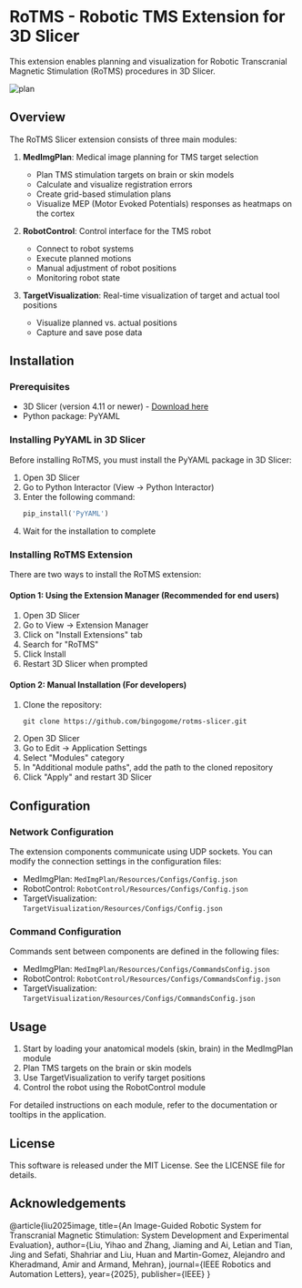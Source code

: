 # RoTMS - Robotic TMS Extension for 3D Slicer

This extension enables planning and visualization for Robotic Transcranial Magnetic Stimulation (RoTMS) procedures in 3D Slicer.

![plan](https://github.com/bingogome/rotms-slicer/blob/main/preopplan.png)

## Overview

The RoTMS Slicer extension consists of three main modules:

1. **MedImgPlan**: Medical image planning for TMS target selection
   - Plan TMS stimulation targets on brain or skin models
   - Calculate and visualize registration errors 
   - Create grid-based stimulation plans
   - Visualize MEP (Motor Evoked Potentials) responses as heatmaps on the cortex

2. **RobotControl**: Control interface for the TMS robot
   - Connect to robot systems
   - Execute planned motions
   - Manual adjustment of robot positions
   - Monitoring robot state

3. **TargetVisualization**: Real-time visualization of target and actual tool positions
   - Visualize planned vs. actual positions
   - Capture and save pose data

## Installation

### Prerequisites
- 3D Slicer (version 4.11 or newer) - [Download here](https://download.slicer.org/)
- Python package: PyYAML

### Installing PyYAML in 3D Slicer
Before installing RoTMS, you must install the PyYAML package in 3D Slicer:

1. Open 3D Slicer
2. Go to Python Interactor (View → Python Interactor)
3. Enter the following command:
   ```python
   pip_install('PyYAML')
   ```
4. Wait for the installation to complete

### Installing RoTMS Extension
There are two ways to install the RoTMS extension:

#### Option 1: Using the Extension Manager (Recommended for end users)
1. Open 3D Slicer
2. Go to View → Extension Manager
3. Click on "Install Extensions" tab
4. Search for "RoTMS"
5. Click Install
6. Restart 3D Slicer when prompted

#### Option 2: Manual Installation (For developers)
1. Clone the repository:
   ```
   git clone https://github.com/bingogome/rotms-slicer.git
   ```
2. Open 3D Slicer
3. Go to Edit → Application Settings
4. Select "Modules" category
5. In "Additional module paths", add the path to the cloned repository
6. Click "Apply" and restart 3D Slicer

## Configuration

### Network Configuration
The extension components communicate using UDP sockets. You can modify the connection settings in the configuration files:

- MedImgPlan: `MedImgPlan/Resources/Configs/Config.json`
- RobotControl: `RobotControl/Resources/Configs/Config.json`
- TargetVisualization: `TargetVisualization/Resources/Configs/Config.json`

### Command Configuration
Commands sent between components are defined in the following files:

- MedImgPlan: `MedImgPlan/Resources/Configs/CommandsConfig.json`
- RobotControl: `RobotControl/Resources/Configs/CommandsConfig.json`
- TargetVisualization: `TargetVisualization/Resources/Configs/CommandsConfig.json`

## Usage

1. Start by loading your anatomical models (skin, brain) in the MedImgPlan module
2. Plan TMS targets on the brain or skin models
3. Use TargetVisualization to verify target positions
4. Control the robot using the RobotControl module

For detailed instructions on each module, refer to the documentation or tooltips in the application.

## License

This software is released under the MIT License. See the LICENSE file for details.

## Acknowledgements

@article{liu2025image, title={An Image-Guided Robotic System for Transcranial Magnetic Stimulation: System Development and Experimental Evaluation}, author={Liu, Yihao and Zhang, Jiaming and Ai, Letian and Tian, Jing and Sefati, Shahriar and Liu, Huan and Martin-Gomez, Alejandro and Kheradmand, Amir and Armand, Mehran}, journal={IEEE Robotics and Automation Letters}, year={2025}, publisher={IEEE} }
